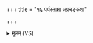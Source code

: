 +++
title = "१६ पर्यस्ताक्षा अप्रचङ्कशा"

+++
<details><summary>मूलम् (VS)</summary>

प॑र्यस्ता॒क्षा अप्र॑चङ्कशा अस्त्रै॒णाः स॑न्तु॒ पण्ड॑गाः। अव॑ भेषज पादय॒ य इ॒मां सं॒विवृ॑त्स॒त्यप॑तिः स्वप॒तिं स्त्रिय॑म् ॥
</details>